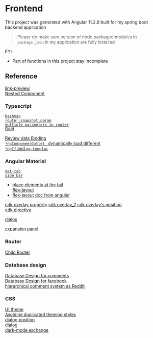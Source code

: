 # Frontend

This project was generated with Angular 11.2.9 built for my spring boot backend application 

> Please do make sure version of node packaged modules in `package.json` in my application are fully installed

FYI
- Part of functions in this project stay incomplete

## Reference 

[link-preview](https://dev-reboot.com/link-preview/)     
[Nested Component](https://codecraft.tv/courses/angular/quickstart/nesting-components-and-inputs/)   
### Typescript

[`hashmap`](https://stackoverflow.com/questions/42211175/typescript-hashmap-dictionary-interface)  
[`router.snapshot.param`](https://stackoverflow.com/questions/56271351/how-to-get-id-from-the-url-using-snapshot-or-activatedroute-subscriber-in-angula)   
[`multiple parameters in router`](https://stackoverflow.com/questions/56271351/how-to-get-id-from-the-url-using-snapshot-or-activatedroute-subscriber-in-angula)   
[`ENUM`](https://medium.com/enjoy-life-enjoy-coding/typescript-%E5%96%84%E7%94%A8-enum-%E6%8F%90%E9%AB%98%E7%A8%8B%E5%BC%8F%E7%9A%84%E5%8F%AF%E8%AE%80%E6%80%A7-%E5%9F%BA%E6%9C%AC%E7%94%A8%E6%B3%95-feat-javascript-b20d6bbbfe00)   

[Review data Binding](https://blog.johnwu.cc/article/angular-4-%E6%95%99%E5%AD%B8-data-binding.html)  
[`*ngComponentOutlet ` dynamically load different ](https://ithelp.ithome.com.tw/articles/10206447)  
[`*ngIf` and `ng-templat`](https://ithelp.ithome.com.tw/articles/10205494)  
### Angular Material

[`mat-tab`](https://material.angular.io/components/tabs/examples)   
[`side bar`](https://code-maze.com/angular-material-navigation/)   
- [place elements at the tail](https://stackoverflow.com/questions/56265020/how-to-push-mat-list-items-to-the-bottom-without-using-absolute-position-in-angu)  
[flex-layout](https://blog.poychang.net/use-angular-flex-layout-package/)    
- [flex-layout doc from angular](https://tburleson-layouts-demos.firebaseapp.com/#/docs)


[cdk overlay property](https://stackoverflow.com/questions/50844056/connecting-overlay-to-dynamic-elements)
[cdk overlay_2](https://blog.thoughtram.io/angular/2017/11/20/custom-overlays-with-angulars-cdk.html)
[cdk overlay's position](https://stackoverflow.com/questions/52432447/angular-cdk-understanding-the-overlay-position-system)  
[cdk directive](https://www.decodedfrontend.io/angular-cdk-overlay-module/)  

[dialog](https://medium.com/wizdm-genesys/authenticating-users-with-a-pop-up-dialog-in-angular-7e91c2ff0dc4)

[expansion panel](https://www.freakyjolly.com/angular-material-expansion-panel-accordion-in-angular-project-using-material/)  

### Router

[Child Router](https://indepth.dev/posts/1235/how-to-reuse-common-layouts-in-angular-using-router-2)
### Database design 
[Database Design for comments](https://stackoverflow.com/questions/8112831/implementing-comments-and-likes-in-database)  
[Database Design for facebook](https://medium.com/@rithwikkukunuri30/database-design-for-facebook-4f52b55ebe94)  
[hierarchical comment system as Reddit](https://www.reddit.com/r/learnprogramming/comments/2n6uhr/how_would_you_model_a_hierarchical_comment_system/)   

### CSS
[UI theme](https://indepth.dev/posts/1320/custom-theme-for-angular-material-components-series-part-1-create-a-theme)  
[Avoiding duplicated theming styles](https://github.com/angular/components/blob/master/guides/duplicate-theming-styles.md)   
[dialog position](https://stackoverflow.com/questions/44163721/modal-dialog-is-opening-at-the-bottom-of-the-screen-and-not-behaving-properly)  
[dialog](https://css-tricks.com/quick-css-trick-how-to-center-an-object-exactly-in-the-center/)   
[dark-mode exchange](https://github.com/thisiszoaib/angular-dark-mode)